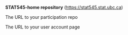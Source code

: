 
**STAT545-home repository** (https://stat545.stat.ubc.ca)

The URL to your participation repo

The URL to your user account page
